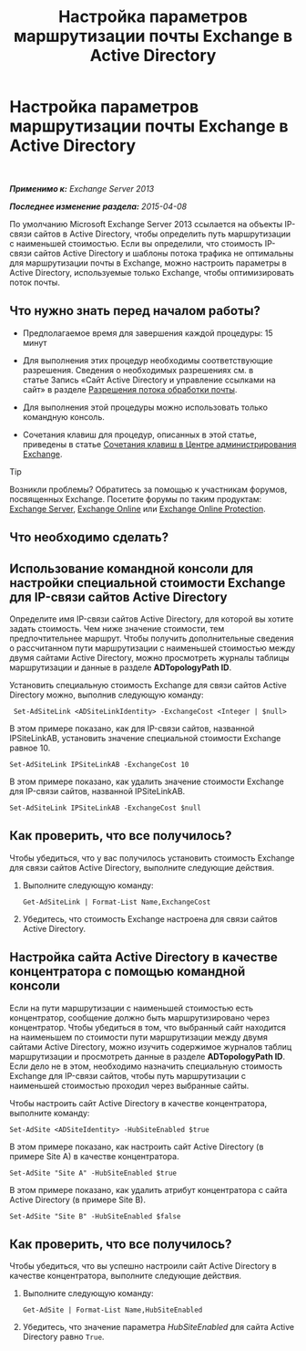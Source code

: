 ﻿---
title: 'Настройка параметров маршрутизации почты Exchange в Active Directory'
TOCTitle: Настройка параметров маршрутизации почты Exchange в Active Directory
ms:assetid: d01f8545-c201-4a96-be39-ed4c7008afcf
ms:mtpsurl: https://technet.microsoft.com/ru-ru/library/JJ674705(v=EXCHG.150)
ms:contentKeyID: 50489254
ms.date: 04/30/2018
mtps_version: v=EXCHG.150
ms.translationtype: HT
---

# Настройка параметров маршрутизации почты Exchange в Active Directory

 

_**Применимо к:** Exchange Server 2013_

_**Последнее изменение раздела:** 2015-04-08_

По умолчанию Microsoft Exchange Server 2013 ссылается на объекты IP-связи сайтов в Active Directory, чтобы определить путь маршрутизации с наименьшей стоимостью. Если вы определили, что стоимость IP-связи сайтов Active Directory и шаблоны потока трафика не оптимальны для маршрутизации почты в Exchange, можно настроить параметры в Active Directory, используемые только Exchange, чтобы оптимизировать поток почты.

## Что нужно знать перед началом работы?

  - Предполагаемое время для завершения каждой процедуры: 15 минут

  - Для выполнения этих процедур необходимы соответствующие разрешения. Сведения о необходимых разрешениях см. в статье Запись «Сайт Active Directory и управление ссылками на сайт» в разделе [Разрешения потока обработки почты](mail-flow-permissions-exchange-2013-help.md).

  - Для выполнения этой процедуры можно использовать только командную консоль.

  - Сочетания клавиш для процедур, описанных в этой статье, приведены в статье [Сочетания клавиш в Центре администрирования Exchange](keyboard-shortcuts-in-the-exchange-admin-center-exchange-online-protection-help.md).

> [!TIP]  
> Возникли проблемы? Обратитесь за помощью к участникам форумов, посвященных Exchange. Посетите форумы по таким продуктам: <a href="https://go.microsoft.com/fwlink/p/?linkid=60612">Exchange Server</a>, <a href="https://go.microsoft.com/fwlink/p/?linkid=267542">Exchange Online</a> или <a href="https://go.microsoft.com/fwlink/p/?linkid=285351">Exchange Online Protection</a>.


## Что необходимо сделать?

## Использование командной консоли для настройки специальной стоимости Exchange для IP-связи сайтов Active Directory

Определите имя IP-связи сайтов Active Directory, для которой вы хотите задать стоимость. Чем ниже значение стоимости, тем предпочтительнее маршрут. Чтобы получить дополнительные сведения о рассчитанном пути маршрутизации с наименьшей стоимостью между двумя сайтами Active Directory, можно просмотреть журналы таблицы маршрутизации и данные в разделе **ADTopologyPath ID**.

Установить специальную стоимость Exchange для связи сайтов Active Directory можно, выполнив следующую команду:

``` 
 Set-AdSiteLink <ADSiteLinkIdentity> -ExchangeCost <Integer | $null>
```

В этом примере показано, как для IP-связи сайтов, названной IPSiteLinkAB, установить значение специальной стоимости Exchange равное 10.

    Set-AdSiteLink IPSiteLinkAB -ExchangeCost 10

В этом примере показано, как удалить значение стоимости Exchange для IP-связи сайтов, названной IPSiteLinkAB.

    Set-AdSiteLink IPSiteLinkAB -ExchangeCost $null

## Как проверить, что все получилось?

Чтобы убедиться, что у вас получилось установить стоимость Exchange для связи сайтов Active Directory, выполните следующие действия.

1.  Выполните следующую команду:
    
        Get-AdSiteLink | Format-List Name,ExchangeCost

2.  Убедитесь, что стоимость Exchange настроена для связи сайтов Active Directory.

## Настройка сайта Active Directory в качестве концентратора с помощью командной консоли

Если на пути маршрутизации с наименьшей стоимостью есть концентратор, сообщение должно быть маршрутизировано через концентратор. Чтобы убедиться в том, что выбранный сайт находится на наименьшем по стоимости пути маршрутизации между двумя сайтами Active Directory, можно изучить содержимое журналов таблиц маршрутизации и просмотреть данные в разделе **ADTopologyPath ID**. Если дело не в этом, необходимо назначить специальную стоимость Exchange для IP-связи сайтов, чтобы путь маршрутизации с наименьшей стоимостью проходил через выбранные сайты.

Чтобы настроить сайт Active Directory в качестве концентратора, выполните команду:

    Set-AdSite <ADSiteIdentity> -HubSiteEnabled $true

В этом примере показано, как настроить сайт Active Directory (в примере Site A) в качестве концентратора.

    Set-AdSite "Site A" -HubSiteEnabled $true

В этом примере показано, как удалить атрибут концентратора с сайта Active Directory (в примере Site B).

    Set-AdSite "Site B" -HubSiteEnabled $false

## Как проверить, что все получилось?

Чтобы убедиться, что вы успешно настроили сайт Active Directory в качестве концентратора, выполните следующие действия.

1.  Выполните следующую команду:
    
        Get-AdSite | Format-List Name,HubSiteEnabled

2.  Убедитесь, что значение параметра *HubSiteEnabled* для сайта Active Directory равно `True`.


